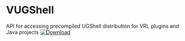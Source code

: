 # VUGShell
API for accessing precompiled UGShell distribution for VRL plugins and Java projects
[ ![Download](https://api.bintray.com/packages/miho/UG/VUGShell/images/download.svg) ](https://bintray.com/miho/UG/VUGShell/_latestVersion)
